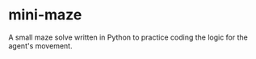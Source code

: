 # mini-maze
A small maze solve written in Python to practice coding the logic for the agent's movement.
